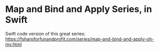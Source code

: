 # Map and Bind and Apply Series, in Swift

Swift code version of this great series: https://fsharpforfunandprofit.com/series/map-and-bind-and-apply-oh-my.html
